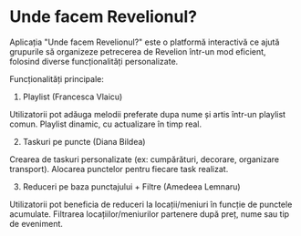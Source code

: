 # Unde facem Revelionul? #

Aplicația "Unde facem Revelionul?" este o platformă interactivă ce ajută grupurile să organizeze petrecerea de Revelion într-un mod eficient, folosind diverse funcționalități personalizate.

Funcționalități principale:

1. Playlist (Francesca Vlaicu)

Utilizatorii pot adăuga melodii preferate dupa nume și artis într-un playlist comun.
Playlist dinamic, cu actualizare în timp real.


2. Taskuri pe puncte (Diana Bildea)

Crearea de taskuri personalizate (ex: cumpărături, decorare, organizare transport).
Alocarea punctelor pentru fiecare task realizat.


3. Reduceri pe baza punctajului + Filtre (Amedeea Lemnaru)

Utilizatorii pot beneficia de reduceri la locații/meniuri în funcție de punctele acumulate.
Filtrarea locațiilor/meniurilor partenere după preț, nume sau tip de eveniment.

